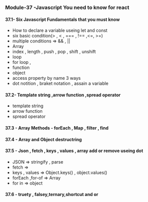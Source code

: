 ### Module-37 -Javascript You need to know for react

#### 37.1- Six Javascript Fundamentals that you must know
- How to declare a variable useing let and const
- six basic condition(> , < , === , !== ,<=, >=)
 - multiple conditions => && , ||
- Array
 - index , length , push , pop , shift , unshift 
- loop
 - for loop , 
- function
- object
 - access property by name 3 ways
  - dot notition , braket notation , assain a variable

  #### 37.2- Template string ,arrow function ,spread operator
  - template string
  - arrow function 
  - spread operator

  #### 37.3 - Array Methods - forEach , Map , filter , find
  
  #### 37.4 - Array and Object destructring

  #### 37.5 - Json , fetch , keys , values , array add or remove useing dot
  - JSON => stringify , parse
  - fetch => 
  - keys , values => Object.keys() , object.values()
  - forEach ,for-of => Array 
  - for in => object

  #### 37.6 - truety , falsey,ternary,shortcut and or
